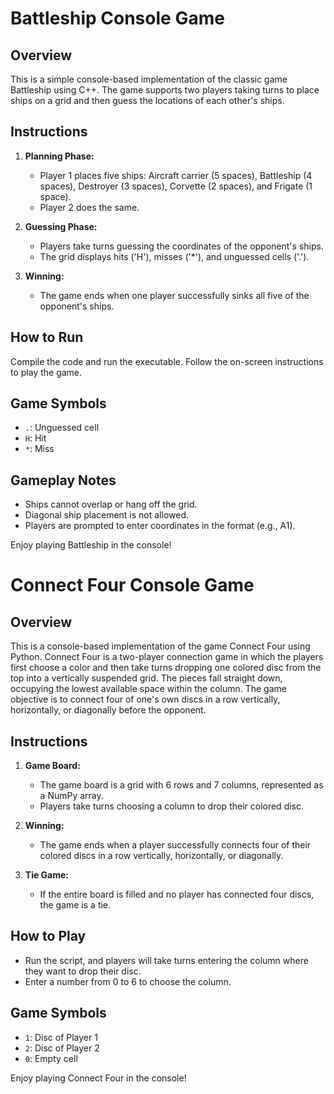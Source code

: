 # Battleship Console Game

## Overview

This is a simple console-based implementation of the classic game Battleship using C++. The game supports two players taking turns to place ships on a grid and then guess the locations of each other's ships.

## Instructions

1. **Planning Phase:**
   - Player 1 places five ships: Aircraft carrier (5 spaces), Battleship (4 spaces), Destroyer (3 spaces), Corvette (2 spaces), and Frigate (1 space).
   - Player 2 does the same.

2. **Guessing Phase:**
   - Players take turns guessing the coordinates of the opponent's ships.
   - The grid displays hits ('H'), misses ('*'), and unguessed cells ('.'). 

3. **Winning:**
   - The game ends when one player successfully sinks all five of the opponent's ships.

## How to Run

Compile the code and run the executable. Follow the on-screen instructions to play the game.

## Game Symbols
- `.`: Unguessed cell
- `H`: Hit
- `*`: Miss

## Gameplay Notes

- Ships cannot overlap or hang off the grid.
- Diagonal ship placement is not allowed.
- Players are prompted to enter coordinates in the format (e.g., A1).

Enjoy playing Battleship in the console!

# Connect Four Console Game

## Overview

This is a console-based implementation of the game Connect Four using Python. Connect Four is a two-player connection game in which the players first choose a color and then take turns dropping one colored disc from the top into a vertically suspended grid. The pieces fall straight down, occupying the lowest available space within the column. The game objective is to connect four of one's own discs in a row vertically, horizontally, or diagonally before the opponent.

## Instructions

1. **Game Board:**
   - The game board is a grid with 6 rows and 7 columns, represented as a NumPy array.
   - Players take turns choosing a column to drop their colored disc.

2. **Winning:**
   - The game ends when a player successfully connects four of their colored discs in a row vertically, horizontally, or diagonally.

3. **Tie Game:**
   - If the entire board is filled and no player has connected four discs, the game is a tie.

## How to Play

- Run the script, and players will take turns entering the column where they want to drop their disc.
- Enter a number from 0 to 6 to choose the column.

## Game Symbols

- `1`: Disc of Player 1
- `2`: Disc of Player 2
- `0`: Empty cell

Enjoy playing Connect Four in the console!
